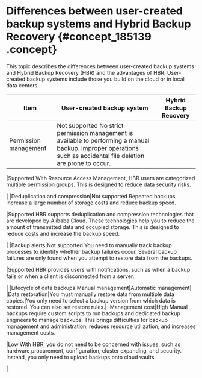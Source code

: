 # Differences between user-created backup systems and Hybrid Backup Recovery {#concept_185139 .concept}

This topic describes the differences between user-created backup systems and Hybrid Backup Recovery \(HBR\) and the advantages of HBR. User-created backup systems include those you build on the cloud or in local data centers.

|Item|User-created backup system|Hybrid Backup Recovery|
|----|--------------------------|----------------------|
|Permission management|Not supported No strict permission management is available to performing a manual backup. Improper operations such as accidental file deletion are prone to occur.

 |Supported With Resource Access Management, HBR users are categorized multiple permission groups. This is designed to reduce data security risks.

 |
|Deduplication and compression|Not supported Repeated backups increase a large number of storage costs and reduce backup speed.

 |Supported HBR supports deduplication and compression technologies that are developed by Alibaba Cloud. These technologies help you to reduce the amount of transmitted data and occupied storage. This is designed to reduce costs and increase the backup speed.

 |
|Backup alerts|Not supported You need to manually track backup processes to identify whether backup failures occur. Several backup failures are only found when you attempt to restore data from the backups.

 |Supported HBR provides users with notifications, such as when a backup fails or when a client is disconnected from a server.

 |
|Lifecycle of data backups|Manual management|Automatic management|
|Data restoration|You must manually restore data from multiple data copies.|You only need to select a backup version from which data is restored. You can also set restore rules.|
|Management cost|High Manual backups require custom scripts to run backups and dedicated backup engineers to manage backups. This brings difficulties for backup management and administration, reduces resource utilization, and increases management costs.

 |Low With HBR, you do not need to be concerned with issues, such as hardware procurement, configuration, cluster expanding, and security. Instead, you only need to upload backups onto cloud vaults.

 |

